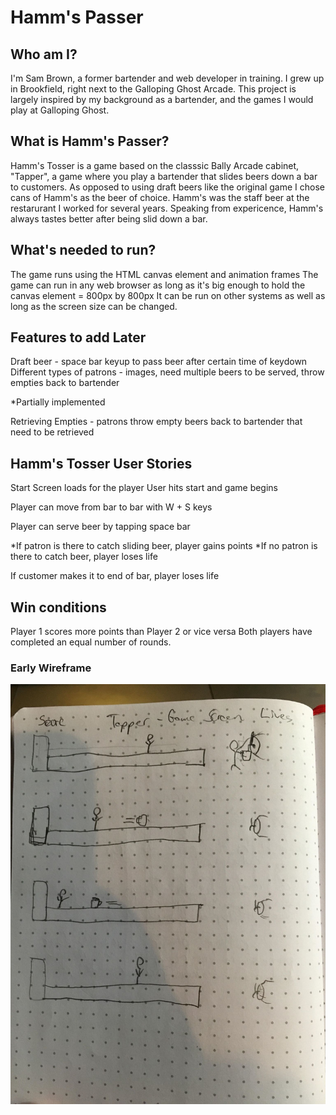 
# Hamm's Passer 

## Who am I? 

I'm Sam Brown, a former bartender and web developer in training.  I grew up in 
Brookfield, right next to the Galloping Ghost Arcade.  This project is largely inspired
by my background as a bartender, and the games I would play at Galloping Ghost.

## What is Hamm's Passer? 
	
Hamm's Tosser is a game based on the classsic Bally Arcade cabinet, "Tapper", a game where
you play a bartender that slides beers down a bar to customers. As opposed to using draft beers
like the original game I chose cans of Hamm's as the beer of choice.  Hamm's was the staff beer
at the restarurant I worked for several years.  Speaking from expericence, 
Hamm's always tastes better after being slid down a bar.   

## What's needed to run? 

The game runs using the HTML canvas element and animation frames
The game can run in any web browser as long as it's big enough to hold the canvas element = 800px by 800px
It can be run on other systems as well as long as the screen size can be changed.

## Features to add Later 

Draft beer - space bar keyup to pass beer after certain time of keydown
Different types of patrons - images, need multiple beers to be served, throw empties back to bartender

  *Partially implemented

Retrieving Empties - patrons throw empty beers back to bartender that need to be retrieved

## Hamm's Tosser User Stories 

Start Screen loads for the player
User hits start and game begins

Player can move from bar to bar with W + S keys

Player can serve beer by tapping space bar

  *If patron is there to catch sliding beer, player gains points
  *If no patron is there to catch beer, player loses life

If customer makes it to end of bar, player loses life

## Win conditions 

Player 1 scores more points than Player 2 or vice versa
Both players have completed an equal number of rounds.

### Early Wireframe 

![Wireframe](images/tapper-wireframe.jpg "Wireframe")
